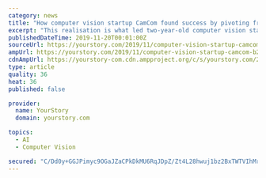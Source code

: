 ```yaml
---
category: news
title: "How computer vision startup CamCom found success by pivoting from B2C to B2B"
excerpt: "This realisation is what led two-year-old computer vision startup CamCom to pivot from a consumer market to enterprise customers. Today, CamCom harnesses computer vision and deep learning to “automate quality checks across the product life cycle using ..."
publishedDateTime: 2019-11-20T00:01:00Z
sourceUrl: https://yourstory.com/2019/11/computer-vision-startup-camcom-b2c-b2b-pivot
ampUrl: https://yourstory.com/2019/11/computer-vision-startup-camcom-b2c-b2b-pivot/amp
cdnAmpUrl: https://yourstory-com.cdn.ampproject.org/c/s/yourstory.com/2019/11/computer-vision-startup-camcom-b2c-b2b-pivot/amp
type: article
quality: 36
heat: 36
published: false

provider:
  name: YourStory
  domain: yourstory.com

topics:
  - AI
  - Computer Vision

secured: "C/Dd0y+GGJPimyc9OGaJZaCPkDkMU6RqJDpZ/Zt4L28hwuj1bz2BxTWTVIhMrAnAgBlYQxF3k/DRRWhlI+1wWAX8ZvWvXf0WT8rL+dlo68s44Pzte6U24bPgpfFUruA5GTlNWR+LCJ4En5eHh+lDUQ0G3S+Xt6LviIsVmpM/XMo89oD/fesewZqwf2ydzs1IdGlhVKugyUCaBLZ2XrWrEfwjUxK71Gkv43gLKFuF8PelYoefiZ4KPq5gnRw4ZRNZvna1sDcTg1BC4kT5Pblzpg==;vya8YE7GoJ9VeqSPF2x2BA=="
---
```


